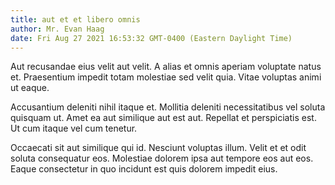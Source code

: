 ```yaml
---
title: aut et et libero omnis
author: Mr. Evan Haag
date: Fri Aug 27 2021 16:53:32 GMT-0400 (Eastern Daylight Time)
---
```

Aut recusandae eius velit aut velit. A alias et omnis aperiam voluptate natus et. Praesentium impedit totam molestiae sed velit quia. Vitae voluptas animi ut eaque.

 Accusantium deleniti nihil itaque et. Mollitia deleniti necessitatibus vel soluta quisquam ut. Amet ea aut similique aut est aut. Repellat et perspiciatis est. Ut cum itaque vel cum tenetur.

 Occaecati sit aut similique qui id. Nesciunt voluptas illum. Velit et et odit soluta consequatur eos. Molestiae dolorem ipsa aut tempore eos aut eos. Eaque consectetur in quo incidunt est quis dolorem impedit eius.